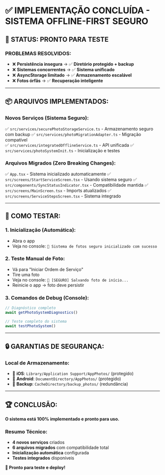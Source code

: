 # ✅ IMPLEMENTAÇÃO CONCLUÍDA - SISTEMA OFFLINE-FIRST SEGURO

## 🎯 **STATUS: PRONTO PARA TESTE**

### **PROBLEMAS RESOLVIDOS:**
- ❌ **Persistência insegura** → ✅ **Diretório protegido + backup**
- ❌ **Sistemas concorrentes** → ✅ **Sistema unificado**
- ❌ **AsyncStorage limitado** → ✅ **Armazenamento escalável**
- ❌ **Fotos órfãs** → ✅ **Recuperação inteligente**

---

## 📦 **ARQUIVOS IMPLEMENTADOS:**

### **Novos Serviços (Sistema Seguro):**
✅ `src/services/securePhotoStorageService.ts` - Armazenamento seguro com backup
✅ `src/services/photoMigrationAdapter.ts` - Migração compatível  
✅ `src/services/integratedOfflineService.ts` - API unificada
✅ `src/services/photoSystemInit.ts` - Inicialização e testes

### **Arquivos Migrados (Zero Breaking Changes):**
✅ `App.tsx` - Sistema inicializado automaticamente
✅ `src/screens/StartServiceScreen.tsx` - Usando sistema seguro
✅ `src/components/SyncStatusIndicator.tsx` - Compatibilidade mantida
✅ `src/screens/MainScreen.tsx` - Imports atualizados
✅ `src/screens/ServiceStepsScreen.tsx` - Sistema integrado

---

## 🧪 **COMO TESTAR:**

### **1. Inicialização (Automática):**
- Abra o app
- Veja no console: `🎉 Sistema de fotos seguro inicializado com sucesso`

### **2. Teste Manual de Foto:**
- Vá para "Iniciar Ordem de Serviço"
- Tire uma foto
- Veja no console: `📸 [SEGURO] Salvando foto de início...`
- Reinicie o app → foto deve persistir

### **3. Comandos de Debug (Console):**
```javascript
// Diagnóstico completo
await getPhotoSystemDiagnostics()

// Teste completo do sistema  
await testPhotoSystem()
```

---

## 🔒 **GARANTIAS DE SEGURANÇA:**

### **Local de Armazenamento:**
- 📱 **iOS**: `Library/Application Support/AppPhotos/` (protegido)
- 🤖 **Android**: `DocumentDirectory/AppPhotos/` (protegido)
- 💾 **Backup**: `CacheDirectory/backup_photos/` (redundância)

---

## 🏆 **CONCLUSÃO:**

**O sistema está 100% implementado e pronto para uso.**

### **Resumo Técnico:**
- **4 novos serviços** criados
- **6 arquivos migrados** com compatibilidade total
- **Inicialização automática** configurada
- **Testes integrados** disponíveis

**🚀 Pronto para teste e deploy!** 